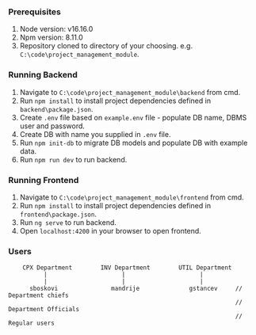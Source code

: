 ### Prerequisites
1. Node version: v16.16.0
2. Npm version: 8.11.0
3. Repository cloned to directory of your choosing. e.g. `C:\code\project_management_module`.

### Running Backend
1. Navigate to `C:\code\project_management_module\backend` from cmd.
2. Run `npm install` to install project dependencies defined in `backend\package.json`.
3. Create `.env` file based on `example.env` file - populate DB name, DBMS user and password.
4. Create DB with name you supplied in `.env` file.
5. Run `npm init-db` to migrate DB models and populate DB with example data.
6. Run `npm run dev` to run backend.

### Running Frontend
1. Navigate to `C:\code\project_management_module\frontend` from cmd.
2. Run `npm install` to install project dependencies defined in `frontend\package.json`.
3. Run `ng serve` to run backend.
4. Open `localhost:4200` in your browser to open frontend.

### Users

        CPX Department        INV Department        UTIL Department
              |                     |                     |
              |                     |                     |
          sboskovi               mandrije              gstancev     // Department chiefs
                                                                    // Department Officials
                                                                    // Regular users
